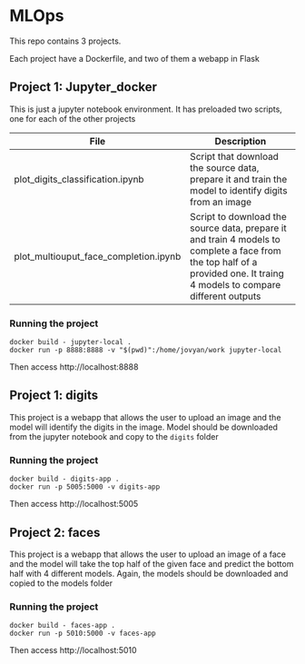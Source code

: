 # MLOps

This repo contains 3 projects.

Each project have a Dockerfile, and two of them a webapp in Flask

## Project 1: Jupyter_docker

This is just a jupyter notebook environment. It has preloaded two scripts, one for each of the other projects

| File                                  | Description                                                                                                                                                               |
|---------------------------------------|---------------------------------------------------------------------------------------------------------------------------------------------------------------------------|
| plot_digits_classification.ipynb      | Script that download the source data, prepare it and train the model to identify digits from an image                                                                     |
| plot_multiouput_face_completion.ipynb | Script to download the source data, prepare it and train 4 models to complete a face from the top half of a provided one. It traing 4 models to compare different outputs |

### Running the project

```shell
docker build - jupyter-local .
docker run -p 8888:8888 -v "$(pwd)":/home/jovyan/work jupyter-local
```

Then access http://localhost:8888

## Project 1: digits

This project is a webapp that allows the user to upload an image and the model will identify the digits in the image. Model should be downloaded from the jupyter notebook and copy to the `digits` folder

### Running the project

```shell
docker build - digits-app .
docker run -p 5005:5000 -v digits-app
```

Then access http://localhost:5005

## Project 2: faces

This project is a webapp that allows the user to upload an image of a face and the model will take the top half of the given face and predict the bottom half with 4 different models. Again, the models should be downloaded and copied to the models folder

### Running the project

```shell
docker build - faces-app .
docker run -p 5010:5000 -v faces-app
```
Then access http://localhost:5010

